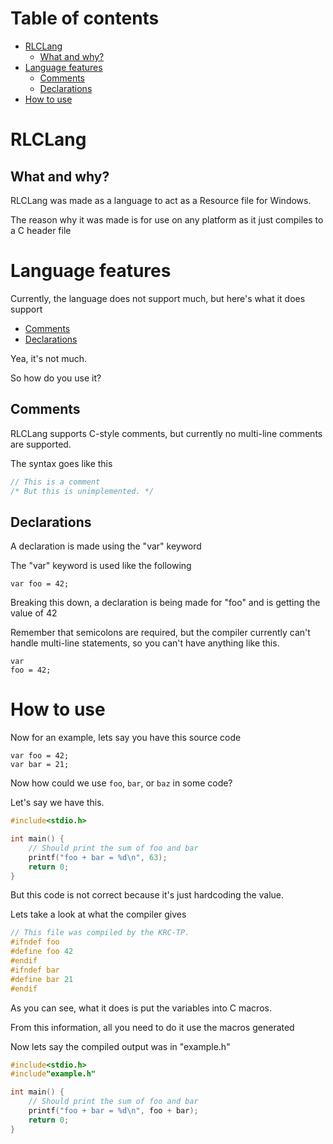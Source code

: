 # Table of contents

* [RLCLang](#rlclang)
	* [What and why?](#what-and-why)
* [Language features](#language-features)
	* [Comments](#comments)
	* [Declarations](#declarations)
* [How to use](#how-to-use)

# RLCLang

## What and why?

RLCLang was made as a language to act as a Resource file for Windows.

The reason why it was made is for use on any platform as it just compiles to a C header file

# Language features

Currently, the language does not support much, but here's what it does support

* [Comments](#comments)
* [Declarations](#declarations)

Yea, it's not much.

So how do you use it?

## Comments

RLCLang supports C-style comments,
but currently no multi-line comments are supported.

The syntax goes like this

```c
// This is a comment
/* But this is unimplemented. */
```

## Declarations

A declaration is made using the "var" keyword

The "var" keyword is used like the following

```rlc
var foo = 42;
```

Breaking this down, a declaration is being made for "foo" and is getting the value of 42

Remember that semicolons are required, but the compiler currently can't handle multi-line statements, so you can't have anything like this.

```rlc
var
foo = 42;
```

# How to use

Now for an example, lets say you have this source code

```rlc
var foo = 42;
var bar = 21;
```

Now how could we use `foo`, `bar`, or `baz` in some code?

Let's say we have this.

```c
#include<stdio.h>

int main() {
	// Should print the sum of foo and bar
	printf("foo + bar = %d\n", 63);
	return 0;
}
```

But this code is not correct because it's just hardcoding the value.

Lets take a look at what the compiler gives

```c
// This file was compiled by the KRC-TP.
#ifndef foo
#define foo 42
#endif
#ifndef bar
#define bar 21
#endif
```

As you can see, what it does is put the variables into C macros.

From this information, all you need to do it use the macros generated

Now lets say the compiled output was in "example.h"

```c
#include<stdio.h>
#include"example.h"

int main() {
	// Should print the sum of foo and bar
	printf("foo + bar = %d\n", foo + bar);
	return 0;
}
```